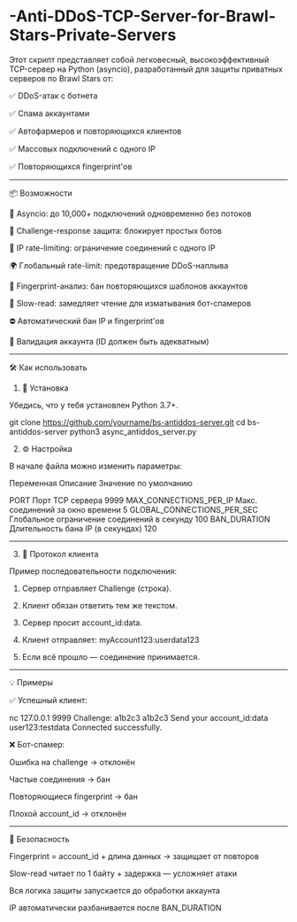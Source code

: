 # -Anti-DDoS-TCP-Server-for-Brawl-Stars-Private-Servers


Этот скрипт представляет собой легковесный, высокоэффективный TCP-сервер на Python (asyncio), разработанный для защиты приватных серверов по Brawl Stars от:

✅ DDoS-атак с ботнета

✅ Спама аккаунтами

✅ Автофармеров и повторяющихся клиентов

✅ Массовых подключений с одного IP

✅ Повторяющихся fingerprint'ов



---

📦 Возможности

🔁 Asyncio: до 10,000+ подключений одновременно без потоков

🧠 Challenge-response защита: блокирует простых ботов

📛 IP rate-limiting: ограничение соединений с одного IP

🌍 Глобальный rate-limit: предотвращение DDoS-наплыва

🔐 Fingerprint-анализ: бан повторяющихся шаблонов аккаунтов

🐌 Slow-read: замедляет чтение для изматывания бот-спамеров

⛔ Автоматический бан IP и fingerprint'ов

🚫 Валидация аккаунта (ID должен быть адекватным)



---

🛠️ Как использовать

1. 🔽 Установка

Убедись, что у тебя установлен Python 3.7+.

git clone https://github.com/yourname/bs-antiddos-server.git
cd bs-antiddos-server
python3 async_antiddos_server.py

2. ⚙️ Настройка

В начале файла можно изменить параметры:

Переменная	Описание	Значение по умолчанию

PORT	Порт TCP сервера	9999
MAX_CONNECTIONS_PER_IP	Макс. соединений за окно времени	5
GLOBAL_CONNECTIONS_PER_SEC	Глобальное ограничение соединений в секунду	100
BAN_DURATION	Длительность бана IP (в секундах)	120



---

3. 📡 Протокол клиента

Пример последовательности подключения:

1. Сервер отправляет Challenge (строка).


2. Клиент обязан ответить тем же текстом.


3. Сервер просит account_id:data.


4. Клиент отправляет:
myAccount123:userdata123


5. Если всё прошло — соединение принимается.




---

💡 Примеры

✅ Успешный клиент:

nc 127.0.0.1 9999
Challenge: a1b2c3
a1b2c3
Send your account_id:data
user123:testdata
Connected successfully.

❌ Бот-спамер:

Ошибка на challenge → отклонён

Частые соединения → бан

Повторяющиеся fingerprint → бан

Плохой account_id → отклонён



---

🔐 Безопасность

Fingerprint = account_id + длина данных → защищает от повторов

Slow-read читает по 1 байту + задержка — усложняет атаки

Вся логика защиты запускается до обработки аккаунта

IP автоматически разбанивается после BAN_DURATION
